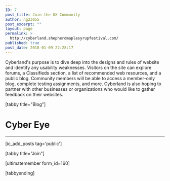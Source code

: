 ```yaml
---
ID: 7
post_title: Join the UX Community
author: ng23055
post_excerpt: ""
layout: page
permalink: >
  http://cyberland.shepherdmaplesyrupfestival.com/
published: true
post_date: 2018-01-09 22:28:17
---
```

Cyberland's purpose is to dive deep into the designs and rules of website and identify any usability weaknesses. Visitors on the site can explore forums, a Classifieds section, a list of recommended web resources, and a public blog. Community members will be able to access a member-only blog, complete testing assignments, and more. Cyberland is also hoping to partner with other businesses or organizations who would like to gather feedback on their websites.

[tabby title="Blog"]
<h1>Cyber Eye</h1>

<hr />

[ic_add_posts tag='public']

[tabby title="Join"]

[ultimatemember form_id=160]

[tabbyending]